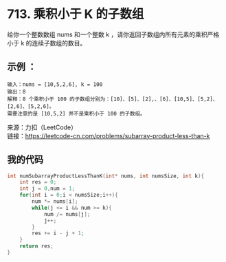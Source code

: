 # 713. 乘积小于 K 的子数组
给你一个整数数组 nums 和一个整数 k ，请你返回子数组内所有元素的乘积严格小于 k 的连续子数组的数目。

## 示例 ：

```
输入：nums = [10,5,2,6], k = 100
输出：8
解释：8 个乘积小于 100 的子数组分别为：[10]、[5]、[2],、[6]、[10,5]、[5,2]、[2,6]、[5,2,6]。
需要注意的是 [10,5,2] 并不是乘积小于 100 的子数组。
```

来源：力扣（LeetCode）  
链接：https://leetcode-cn.com/problems/subarray-product-less-than-k
## 我的代码
```C
int numSubarrayProductLessThanK(int* nums, int numsSize, int k){
    int res = 0;
    int j = 0,num = 1;
    for(int i = 0;i < numsSize;i++){
        num *= nums[i];
        while(j <= i && num >= k){
            num /= nums[j];
            j++;
        }
        res += i - j + 1;
    }
    return res;
}
```
  
